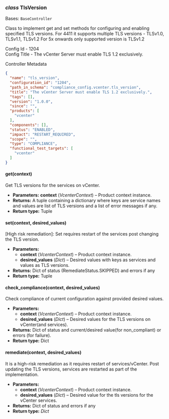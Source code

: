 ### *class* TlsVersion

Bases: `BaseController`

Class to implement get and set methods for configuring and enabling specified TLS versions.
For 4411 it supports multiple TLS versions - TLSv1.0, TLSv1.1, TLSv1.2
For 5x onwards only supported version is TLSv1.2

Config Id - 1204
<br/>
Config Title - The vCenter Server must enable TLS 1.2 exclusively.
<br/>

Controller Metadata
```json
{
  "name": "tls_version",
  "configuration_id": "1204",
  "path_in_schema": "compliance_config.vcenter.tls_version",
  "title": "The vCenter Server must enable TLS 1.2 exclusively.",
  "tags": [],
  "version": "1.0.0",
  "since": "",
  "products": [
    "vcenter"
  ],
  "components": [],
  "status": "ENABLED",
  "impact": "RESTART_REQUIRED",
  "scope": "",
  "type": "COMPLIANCE",
  "functional_test_targets": [
    "vcenter"
  ]
}
```

#### get(context)

Get TLS versions for the services on vCenter.

* **Parameters:**
  **context** (*VcenterContext*) – Product context instance.
* **Returns:**
  A tuple containing a dictionary where keys are service names and values are list of TLS versions and
  a list of error messages if any.
* **Return type:**
  Tuple

#### set(context, desired_values)

[High risk remediation]: Set requires restart of the services post changing the TLS version.

* **Parameters:**
  * **context** (*VcenterContext*) – Product context instance.
  * **desired_values** (*Dict*) – Desired values with keys as services and values as TLS versions.
* **Returns:**
  Dict of status (RemediateStatus.SKIPPED) and errors if any
* **Return type:**
  Tuple

#### check_compliance(context, desired_values)

Check compliance of current configuration against provided desired values.

* **Parameters:**
  * **context** (*VcenterContext*) – Product context instance.
  * **desired_values** (*Dict*) – Desired values for the TLS versions on vCenter(and services).
* **Returns:**
  Dict of status and current/desired value(for non_compliant) or errors (for failure).
* **Return type:**
  Dict

#### remediate(context, desired_values)

It is a high-risk remediation as it requires restart of services/vCenter.
Post updating the TLS versions, services are restarted as part of the implementation.

* **Parameters:**
  * **context** (*VcenterContext*) – Product context instance.
  * **desired_values** (*Dict*) – Desired value for the tls versions for the vCenter services.
* **Returns:**
  Dict of status and errors if any
* **Return type:**
  *Dict*
